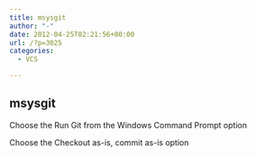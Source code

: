 ```yaml
---
title: msysgit
author: "-"
date: 2012-04-25T02:21:56+00:00
url: /?p=3025
categories:
  - VCS

---
```

## msysgit
Choose the Run Git from the Windows Command Prompt option

Choose the Checkout as-is, commit as-is option